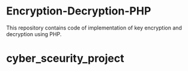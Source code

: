 # Encryption-Decryption-PHP
This repository contains code of implementation of key encryption and decryption using PHP.
# cyber_sceurity_project
